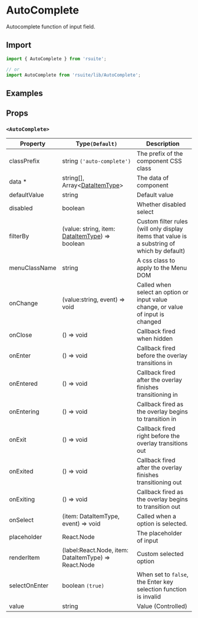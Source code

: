 # AutoComplete

Autocomplete function of input field.

## Import

```js
import { AutoComplete } from 'rsuite';

// or
import AutoComplete from 'rsuite/lib/AutoComplete';
```

## Examples

<!--{demo}-->

## Props

### `<AutoComplete>`

| Property      | Type`(Default)`                                          | Description                                                                                 |
| ------------- | -------------------------------------------------------- | ------------------------------------------------------------------------------------------- |
| classPrefix   | string `('auto-complete')`                               | The prefix of the component CSS class                                                       |
| data \*       | string[], Array&lt;[DataItemType](#types)&gt;            | The data of component                                                                       |
| defaultValue  | string                                                   | Default value                                                                               |
| disabled      | boolean                                                  | Whether disabled select                                                                     |
| filterBy      | (value: string, item: [DataItemType](#types)) => boolean | Custom filter rules (will only display items that value is a substring of which by default) |
| menuClassName | string                                                   | A css class to apply to the Menu DOM                                                        |
| onChange      | (value:string, event) => void                            | Called when select an option or input value change, or value of input is changed            |
| onClose       | () => void                                               | Callback fired when hidden                                                                  |
| onEnter       | () => void                                               | Callback fired before the overlay transitions in                                            |
| onEntered     | () => void                                               | Callback fired after the overlay finishes transitioning in                                  |
| onEntering    | () => void                                               | Callback fired as the overlay begins to transition in                                       |
| onExit        | () => void                                               | Callback fired right before the overlay transitions out                                     |
| onExited      | () => void                                               | Callback fired after the overlay finishes transitioning out                                 |
| onExiting     | () => void                                               | Callback fired as the overlay begins to transition out                                      |
| onSelect      | (item: DataItemType, event) => void                      | Called when a option is selected.                                                           |
| placeholder   | React.Node                                               | The placeholder of input                                                                    |
| renderItem    | (label:React.Node, item: DataItemType) => React.Node     | Custom selected option                                                                      |
| selectOnEnter | boolean `(true)`                                         | When set to `false`, the Enter key selection function is invalid                            |
| value         | string                                                   | Value (Controlled)                                                                          |
